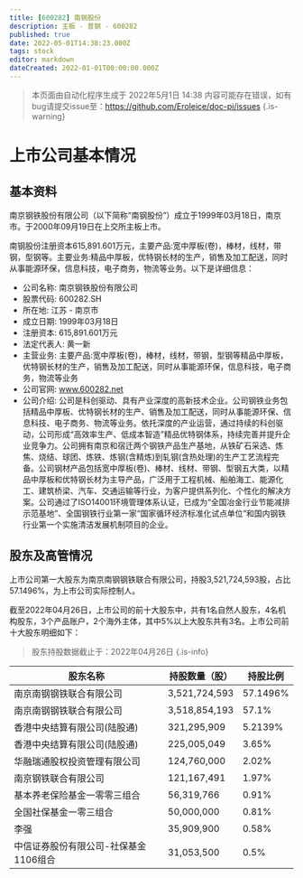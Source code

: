 ```yaml
---
title: [600282] 南钢股份
description: 主板 - 普钢 - 600282
published: true
date: 2022-05-01T14:38:23.000Z
tags: stock
editor: markdown
dateCreated: 2022-01-01T00:00:00.000Z
---
```


> 本页面由自动化程序生成于 2022年5月1日 14:38
> 内容可能存在错误，如有bug请提交issue至：https://github.com/Eroleice/doc-pi/issues
{.is-warning}

# 上市公司基本情况

## 基本资料

南京钢铁股份有限公司（以下简称“南钢股份”）成立于1999年03月18日，南京市。于2000年09月19日在上交所主板上市。

南钢股份注册资本615,891.601万元，主要产品:宽中厚板(卷)，棒材，线材，带钢，型钢等。主要业务:精品中厚板，优特钢长材的生产，销售及加工配送，同时从事能源环保，信息科技，电子商务，物流等业务。以下是详细信息：

- 公司名称: 南京钢铁股份有限公司
- 股票代码: 600282.SH
- 所在地: 江苏 - 南京市
- 成立日期: 1999年03月18日
- 注册资本: 615,891.601万元
- 法定代表人: 黄一新
- 主营业务: 主要产品:宽中厚板(卷)，棒材，线材，带钢，型钢等精品中厚板，优特钢长材的生产，销售及加工配送，同时从事能源环保，信息科技，电子商务，物流等业务
- 公司官网: www.600282.net
- 公司介绍: 公司是科创驱动、具有产业深度的高新技术企业。公司钢铁业务包括精品中厚板、优特钢长材的生产、销售及加工配送，同时从事能源环保、信息科技、电子商务、物流等业务。依托深度的产业运营，通过持续的科创驱动，公司形成“高效率生产、低成本智造”精品优特钢体系，持续完善并提升企业竞争力。公司拥有南京和宿迁两个钢铁产品生产基地，从铁矿石采选、炼焦、烧结、球团、炼铁、炼钢(含精炼)到轧钢(含热处理)的生产工艺流程完备。公司钢材产品包括宽中厚板(卷)、棒材、线材、带钢、型钢五大类，以精品中厚板和优特钢长材为主导产品，广泛用于工程机械、船舶海工、能源化工、建筑桥梁、汽车、交通运输等行业，为客户提供系列化、个性化的解决方案。公司通过了ISO14001环境管理体系认证，已成为“全国冶金行业节能减排示范基地”、全国钢铁行业第一家“国家循环经济标准化试点单位”和国内钢铁行业第一个实施清洁发展机制项目的企业。


## 股东及高管情况

上市公司第一大股东为南京南钢钢铁联合有限公司，持股3,521,724,593股，占比57.1496%，为上市公司实际控制人。

截至2022年04月26日，上市公司的前十大股东中，共有1名自然人股东，4名机构股东，3个产品账户，2个海外主体，其中5%以上大股东共有3名。上市公司前十大股东明细如下：

> 股东持股数据截止于：2022年04月26日
{.is-info}

| 股东名称 | 持股数量（股） | 持股比例 |
| --- | --- | --- |
| 南京南钢钢铁联合有限公司 | 3,521,724,593 | 57.1496% |
| 南京南钢钢铁联合有限公司 | 3,518,854,193 | 57.1% |
| 香港中央结算有限公司(陆股通) | 321,295,909 | 5.2139% |
| 香港中央结算有限公司(陆股通) | 225,005,049 | 3.65% |
| 华融瑞通股权投资管理有限公司 | 124,760,000 | 2.02% |
| 南京钢铁联合有限公司 | 121,167,491 | 1.97% |
| 基本养老保险基金一零零三组合 | 56,319,766 | 0.91% |
| 全国社保基金一零三组合 | 50,000,000 | 0.81% |
| 李强 | 35,909,900 | 0.58% |
| 中信证券股份有限公司-社保基金1106组合 | 31,053,500 | 0.5% |




